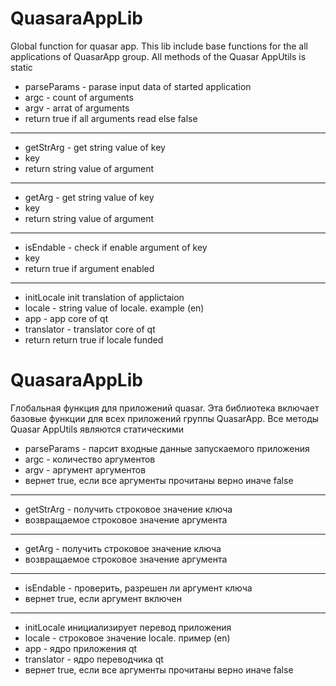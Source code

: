 # QuasaraAppLib
Global function for quasar app.
This lib include base functions for the all applications of QuasarApp group.
All methods of the Quasar AppUtils is static

*  parseParams - parase input data of started application
*  argc - count of arguments
*  argv - arrat of arguments
*  return true if all arguments read else false

------------------------
*  getStrArg - get string value of key
*  key
*  return string value of argument

------------------------
*  getArg - get string value of key
*  key
*  return string value of argument

------------------------

*  isEndable - check if enable argument of key
*  key
*  return true if argument enabled

------------------------
*  initLocale init translation of applictaion
*  locale - string value of locale. example (en)
*  app - app core of qt
*  translator - translator core of qt
*  return return true if locale funded

# QuasaraAppLib
Глобальная функция для приложений quasar.
Эта библиотека включает базовые функции для всех приложений группы QuasarApp.
Все методы Quasar AppUtils являются статическими

* parseParams - парсит входные данные запускаемого приложения
* argc - количество аргументов
* argv - аргумент аргументов
* вернет true, если все аргументы прочитаны верно иначе false

------------------------
* getStrArg - получить строковое значение ключа
* возвращаемое строковое значение аргумента

------------------------

* getArg - получить строковое значение ключа
* возвращаемое строковое значение аргумента

------------------------

* isEndable - проверить, разрешен ли аргумент ключа
* вернет true, если аргумент включен

------------------------
* initLocale инициализирует перевод приложения
* locale - строковое значение locale. пример (en)
* app - ядро приложения qt
* translator - ядро переводчика qt
* вернет true, если все аргументы прочитаны верно иначе false
